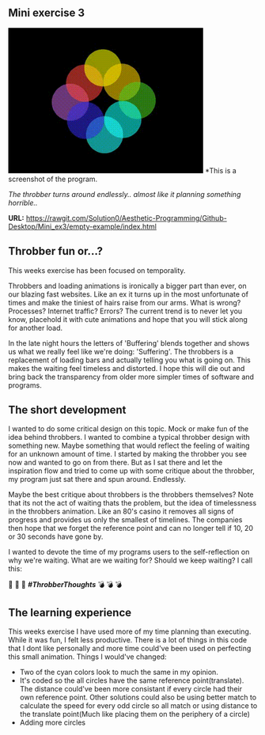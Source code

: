 ## Mini exercise 3

![alt text](https://github.com/Solution0/Aesthetic-Programming/blob/Github-Desktop/Mini_ex3/Throbber.gif)
*This is a screenshot of the program.

*The throbber turns around endlessly.. almost like it planning something horrible..*

**URL:** https://rawgit.com/Solution0/Aesthetic-Programming/Github-Desktop/Mini_ex3/empty-example/index.html

## Throbber fun or...?
This weeks exercise has been focused on temporality.

Throbbers and loading animations is ironically a bigger part than ever, on our blazing fast websites. Like an ex it turns up in the most unfortunate of times and make the tiniest of hairs raise from our arms. What is wrong? Processes? Internet traffic? Errors? The current trend is to never let you know, placehold it with cute animations and hope that you will stick along for another load.

In the late night hours the letters of 'Buffering' blends together and shows us what we really feel like we're doing: 'Suffering'. The throbbers is a replacement of loading bars and actually telling you what is going on. This makes the waiting feel timeless and distorted. I hope this will die out and bring back the transparency from older more simpler times of software and programs.

## The short development
I wanted to do some critical design on this topic. Mock or make fun of the idea behind throbbers. I wanted to combine a typical throbber design with something new. Maybe something that would reflect the feeling of waiting for an unknown amount of time. I started by making the throbber you see now and wanted to go on from there. But as I sat there and let the inspiration flow and tried to come up with some critique about the throbber, my program just sat there and spun around. Endlessly.

Maybe the best critique about throbbers is the throbbers themselves? Note that its not the act of waiting thats the problem, but the idea of timelessness in the throbbers animation. Like an 80's casino it removes all signs of progress and provides us only the smallest of timelines. The companies then hope that we forget the reference point and can no longer tell if 10, 20 or 30 seconds have gone by.

I wanted to devote the time of my programs users to the self-reflection on why we're waiting. What are we waiting for? Should we keep waiting? I call this:

:trumpet: :trumpet: :trumpet:
***#ThrobberThoughts***
:bomb: :bomb: :bomb:

## The learning experience
This weeks exercise I have used more of my time planning than executing. While it was fun, I felt less productive. There is a lot of things in this code that I dont like personally and more time could've been used on perfecting this small animation.
Things I would've changed:
- Two of the cyan colors look to much the same in my opinion.
- It's coded so the all circles have the same reference point(translate). The distance could've been more consistant if every circle had their own reference point. Other solutions could also be using better match to calculate the speed for every odd circle so all match or using distance to the translate point(Much like placing them on the periphery of a circle)
- Adding more circles
